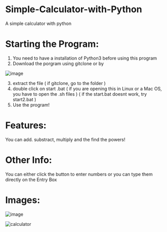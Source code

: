 # Simple-Calculator-with-Python
A simple calculator with python

# Starting the Program:
1. You need to have a installation of Python3 before using this program
2. Download the porgram using gitclone or by 

![image](https://user-images.githubusercontent.com/36286877/116990211-6d406f80-acf0-11eb-9811-0b348376aa43.png)

3. extract the file ( if gitclone, go to the folder )
4. double click on start .bat ( if you are opening this in Linux or a Mac OS, you have to open the .sh files ) ( if the start.bat doesnt work, try start2.bat )  
5. Use the program!

# Features:
You can add. substract, multiply and the find the powers!

# Other Info:
You can either click the button to enter numbers or you can type them directly on the Entry Box

# Images:

![image](https://user-images.githubusercontent.com/36286877/116991414-23588900-acf2-11eb-97bb-3145ab1488c1.png)

![calculator](https://user-images.githubusercontent.com/36286877/127769028-80ad6ff6-9a89-4265-94d5-fb0182a4edda.png)
